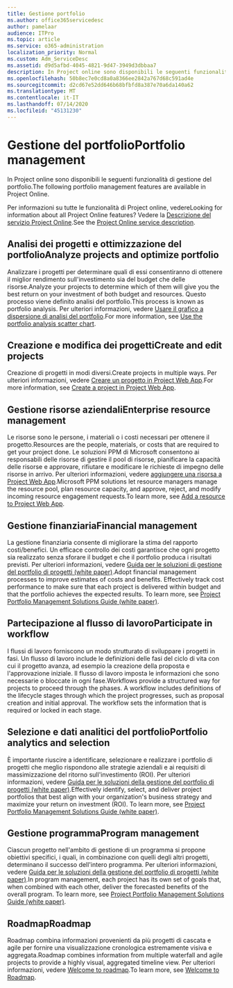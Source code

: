 ```yaml
---
title: Gestione portfolio
ms.author: office365servicedesc
author: pamelaar
audience: ITPro
ms.topic: article
ms.service: o365-administration
localization_priority: Normal
ms.custom: Adm_ServiceDesc
ms.assetid: d9d5afbd-4045-4821-9d47-3949d3dbbaa7
description: In Project online sono disponibili le seguenti funzionalità di gestione del portfolio.
ms.openlocfilehash: 50b8ec7e0cd8a0a8366ee2842a767d68c591ad4e
ms.sourcegitcommit: d2cd67e52dd646b68bfbfd8a387e70a6da140a62
ms.translationtype: MT
ms.contentlocale: it-IT
ms.lasthandoff: 07/14/2020
ms.locfileid: "45131230"
---
```

# <a name="portfolio-management"></a><span data-ttu-id="43788-103">Gestione del portfolio</span><span class="sxs-lookup"><span data-stu-id="43788-103">Portfolio management</span></span>

<span data-ttu-id="43788-104">In Project online sono disponibili le seguenti funzionalità di gestione del portfolio.</span><span class="sxs-lookup"><span data-stu-id="43788-104">The following portfolio management features are available in Project Online.</span></span>
  
<span data-ttu-id="43788-105">Per informazioni su tutte le funzionalità di Project online, vedere</span><span class="sxs-lookup"><span data-stu-id="43788-105">Looking for information about all Project Online features?</span></span> <span data-ttu-id="43788-106">Vedere la [Descrizione del servizio Project Online](project-online-service-description.md).</span><span class="sxs-lookup"><span data-stu-id="43788-106">See the [Project Online service description](project-online-service-description.md).</span></span>
  
## <a name="analyze-projects-and-optimize-portfolio"></a><span data-ttu-id="43788-107">Analisi dei progetti e ottimizzazione del portfolio</span><span class="sxs-lookup"><span data-stu-id="43788-107">Analyze projects and optimize portfolio</span></span>

<span data-ttu-id="43788-108">Analizzare i progetti per determinare quali di essi consentiranno di ottenere il miglior rendimento sull'investimento sia del budget che delle risorse.</span><span class="sxs-lookup"><span data-stu-id="43788-108">Analyze your projects to determine which of them will give you the best return on your investment of both budget and resources.</span></span> <span data-ttu-id="43788-109">Questo processo viene definito analisi del portfolio.</span><span class="sxs-lookup"><span data-stu-id="43788-109">This process is known as portfolio analysis.</span></span> <span data-ttu-id="43788-110">Per ulteriori informazioni, vedere [Usare il grafico a dispersione di analisi del portfolio](https://go.microsoft.com/fwlink/?LinkID=823665&amp;clcid=0x409).</span><span class="sxs-lookup"><span data-stu-id="43788-110">For more information, see [Use the portfolio analysis scatter chart](https://go.microsoft.com/fwlink/?LinkID=823665&amp;clcid=0x409).</span></span>
  
## <a name="create-and-edit-projects"></a><span data-ttu-id="43788-111">Creazione e modifica dei progetti</span><span class="sxs-lookup"><span data-stu-id="43788-111">Create and edit projects</span></span>

<span data-ttu-id="43788-112">Creazione di progetti in modi diversi.</span><span class="sxs-lookup"><span data-stu-id="43788-112">Create projects in multiple ways.</span></span> <span data-ttu-id="43788-113">Per ulteriori informazioni, vedere [Creare un progetto in Project Web App](https://go.microsoft.com/fwlink/?LinkID=746895&amp;clcid=0x409).</span><span class="sxs-lookup"><span data-stu-id="43788-113">For more information, see [Create a project in Project Web App](https://go.microsoft.com/fwlink/?LinkID=746895&amp;clcid=0x409).</span></span>
  
## <a name="enterprise-resource-management"></a><span data-ttu-id="43788-114">Gestione risorse aziendali</span><span class="sxs-lookup"><span data-stu-id="43788-114">Enterprise resource management</span></span>

<span data-ttu-id="43788-115">Le risorse sono le persone, i materiali o i costi necessari per ottenere il progetto.</span><span class="sxs-lookup"><span data-stu-id="43788-115">Resources are the people, materials, or costs that are required to get your project done.</span></span> <span data-ttu-id="43788-116">Le soluzioni PPM di Microsoft consentono ai responsabili delle risorse di gestire il pool di risorse, pianificare la capacità delle risorse e approvare, rifiutare e modificare le richieste di impegno delle risorse in arrivo. Per ulteriori informazioni, vedere [aggiungere una risorsa a Project Web App](https://go.microsoft.com/fwlink/p/?LinkId=271320).</span><span class="sxs-lookup"><span data-stu-id="43788-116">Microsoft PPM solutions let resource managers manage the resource pool, plan resource capacity, and approve, reject, and modify incoming resource engagement requests.To learn more, see [Add a resource to Project Web App](https://go.microsoft.com/fwlink/p/?LinkId=271320).</span></span>
  
## <a name="financial-management"></a><span data-ttu-id="43788-117">Gestione finanziaria</span><span class="sxs-lookup"><span data-stu-id="43788-117">Financial management</span></span>

<span data-ttu-id="43788-p105">La gestione finanziaria consente di migliorare la stima del rapporto costi/benefici. Un efficace controllo dei costi garantisce che ogni progetto sia realizzato senza sforare il budget e che il portfolio produca i risultati previsti. Per ulteriori informazioni, vedere [Guida per le soluzioni di gestione del portfolio di progetti (white paper)](https://go.microsoft.com/fwlink/p/?LinkId=402633).</span><span class="sxs-lookup"><span data-stu-id="43788-p105">Adopt financial management processes to improve estimates of costs and benefits. Effectively track cost performance to make sure that each project is delivered within budget and that the portfolio achieves the expected results. To learn more, see [Project Portfolio Management Solutions Guide (white paper)](https://go.microsoft.com/fwlink/p/?LinkId=402633).</span></span>
  
## <a name="participate-in-workflow"></a><span data-ttu-id="43788-121">Partecipazione al flusso di lavoro</span><span class="sxs-lookup"><span data-stu-id="43788-121">Participate in workflow</span></span>

<span data-ttu-id="43788-p106">I flussi di lavoro forniscono un modo strutturato di sviluppare i progetti in fasi. Un flusso di lavoro include le definizioni delle fasi del ciclo di vita con cui il progetto avanza, ad esempio la creazione della proposta e l'approvazione iniziale. Il flusso di lavoro imposta le informazioni che sono necessarie o bloccate in ogni fase.</span><span class="sxs-lookup"><span data-stu-id="43788-p106">Workflows provide a structured way for projects to proceed through the phases. A workflow includes definitions of the lifecycle stages through which the project progresses, such as proposal creation and initial approval. The workflow sets the information that is required or locked in each stage.</span></span>
  
## <a name="portfolio-analytics-and-selection"></a><span data-ttu-id="43788-125">Selezione e dati analitici del portfolio</span><span class="sxs-lookup"><span data-stu-id="43788-125">Portfolio analytics and selection</span></span>

<span data-ttu-id="43788-p107">È importante riuscire a identificare, selezionare e realizzare i portfolio di progetti che meglio rispondono alle strategie aziendali e ai requisiti di massimizzazione del ritorno sull'investimento (ROI). Per ulteriori informazioni, vedere [Guida per le soluzioni della gestione del portfolio di progetti (white paper)](https://go.microsoft.com/fwlink/p/?LinkId=402633).</span><span class="sxs-lookup"><span data-stu-id="43788-p107">Effectively identify, select, and deliver project portfolios that best align with your organization's business strategy and maximize your return on investment (ROI). To learn more, see [Project Portfolio Management Solutions Guide (white paper)](https://go.microsoft.com/fwlink/p/?LinkId=402633).</span></span>
  
## <a name="program-management"></a><span data-ttu-id="43788-128">Gestione programma</span><span class="sxs-lookup"><span data-stu-id="43788-128">Program management</span></span>

<span data-ttu-id="43788-p108">Ciascun progetto nell'ambito di gestione di un programma si propone obiettivi specifici, i quali, in combinazione con quelli degli altri progetti, determinano il successo dell'intero programma. Per ulteriori informazioni, vedere [Guida per le soluzioni della gestione del portfolio di progetti (white paper)](https://go.microsoft.com/fwlink/p/?LinkId=402633).</span><span class="sxs-lookup"><span data-stu-id="43788-p108">In program management, each project has its own set of goals that, when combined with each other, deliver the forecasted benefits of the overall program. To learn more, see [Project Portfolio Management Solutions Guide (white paper)](https://go.microsoft.com/fwlink/p/?LinkId=402633).</span></span>
  
## <a name="roadmap"></a><span data-ttu-id="43788-131">Roadmap</span><span class="sxs-lookup"><span data-stu-id="43788-131">Roadmap</span></span>

<span data-ttu-id="43788-132">Roadmap combina informazioni provenienti da più progetti di cascata e agile per fornire una visualizzazione cronologica estremamente visiva e aggregata.</span><span class="sxs-lookup"><span data-stu-id="43788-132">Roadmap combines information from multiple waterfall and agile projects to provide a highly visual, aggregated timeline view.</span></span> <span data-ttu-id="43788-133">Per ulteriori informazioni, vedere [Welcome to roadmap](https://support.office.com/article/video-welcome-to-roadmap-57764149-51b8-468f-a50d-9ea6a4fd835a).</span><span class="sxs-lookup"><span data-stu-id="43788-133">To learn more, see [Welcome to Roadmap](https://support.office.com/article/video-welcome-to-roadmap-57764149-51b8-468f-a50d-9ea6a4fd835a).</span></span>

